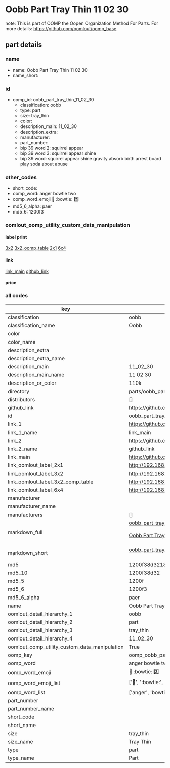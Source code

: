 # Oobb Part Tray Thin 11 02 30  

note: This is part of OOMP the Oopen Organization Method For Parts. For more details: https://github.com/oomlout/oomp_base

##  part details





### name
* name: Oobb Part Tray Thin 11 02 30
* name_short: 
### id
* oomp_id: oobb_part_tray_thin_11_02_30
  * classification: oobb
  * type: part
  * size: tray_thin
  * color: 
  * description_main: 11_02_30
  * description_extra: 
  * manufacturer: 
  * part_number: 
  * bip 39 word 2: squirrel appear
  * bip 39 word 3: squirrel appear shine
  * bip 39 word: squirrel appear shine gravity absorb birth arrest board play soda about abuse

### other_codes
* short_code: 
* oomp_word: anger bowtie two
* oomp_word_emoji :anger: :bowtie: :two:
* md5_6_alpha: paer
* md5_6: 1200f3






### oomlout_oomp_utility_custom_data_manipulation
#### label print
[3x2](http://192.168.1.245:1112/?label=oomp%20paer)
[3x2_oomp_table](http://192.168.1.107:1112/?label=oomp%20paer)
[2x1](http://192.168.1.242:1112/?label=oomp%20paer)
[6x4](http://192.168.1.55:1112/?label=oomp%20paer)    

#### link

[link_main](https://github.com/oomlout/oomlout_oomp_current_version_messy/tree/main/parts/oobb_part_tray_thin_11_02_30) [github_link](https://github.com/oomlout/oomlout_oomp_part_src/tree/main/parts/oobb_part_tray_thin_11_02_30)                             

#### price







### all codes 
| key | value |  
| --- | --- |  
| classification | oobb |  
| classification_name | Oobb |  
| color |  |  
| color_name |  |  
| description_extra |  |  
| description_extra_name |  |  
| description_main | 11_02_30 |  
| description_main_name | 11 02 30 |  
| description_or_color | 110k |  
| directory | parts/oobb_part_tray_thin_11_02_30 |  
| distributors | [] |  
| github_link | https://github.com/oomlout/oomlout_oomp_part_src/tree/main/parts/oobb_part_tray_thin_11_02_30 |  
| id | oobb_part_tray_thin_11_02_30 |  
| link_1 | https://github.com/oomlout/oomlout_oomp_current_version_messy/tree/main/parts/oobb_part_tray_thin_11_02_30 |  
| link_1_name | link_main |  
| link_2 | https://github.com/oomlout/oomlout_oomp_part_src/tree/main/parts/oobb_part_tray_thin_11_02_30 |  
| link_2_name | github_link |  
| link_main | https://github.com/oomlout/oomlout_oomp_current_version_messy/tree/main/parts/oobb_part_tray_thin_11_02_30 |  
| link_oomlout_label_2x1 | http://192.168.1.242:1112/?label=oomp%20paer |  
| link_oomlout_label_3x2 | http://192.168.1.245:1112/?label=oomp%20paer |  
| link_oomlout_label_3x2_oomp_table | http://192.168.1.107:1112/?label=oomp%20paer |  
| link_oomlout_label_6x4 | http://192.168.1.55:1112/?label=oomp%20paer |  
| manufacturer |  |  
| manufacturer_name |  |  
| manufacturers | [] |  
| markdown_full | [oobb_part_tray_thin_11_02_30](https://github.com/oomlout/oomlout_oomp_current_version_messy/tree/main/parts/oobb_part_tray_thin_11_02_30)<br>[](https://github.com/oomlout/oomlout_oomp_current_version_messy/tree/main/parts/oobb_part_tray_thin_11_02_30)<br>[Oobb Part Tray Thin 11 02 30](https://github.com/oomlout/oomlout_oomp_current_version_messy/tree/main/parts/oobb_part_tray_thin_11_02_30)<br><br> |  
| markdown_short | [oobb_part_tray_thin_11_02_30](https://github.com/oomlout/oomlout_oomp_current_version_messy/tree/main/parts/oobb_part_tray_thin_11_02_30)<br><br> |  
| md5 | 1200f38d3218a18c5a8066618bc2a69d |  
| md5_10 | 1200f38d32 |  
| md5_5 | 1200f |  
| md5_6 | 1200f3 |  
| md5_6_alpha | paer |  
| name | Oobb Part Tray Thin 11 02 30 |  
| oomlout_detail_hierarchy_1 | oobb |  
| oomlout_detail_hierarchy_2 | part |  
| oomlout_detail_hierarchy_3 | tray_thin |  
| oomlout_detail_hierarchy_4 | 11_02_30 |  
| oomlout_oomp_utility_custom_data_manipulation | True |  
| oomp_key | oomp_oobb_part_tray_thin_11_02_30 |  
| oomp_word | anger bowtie two |  
| oomp_word_emoji | :anger: :bowtie: :two: |  
| oomp_word_emoji_list | [':anger:', ':bowtie:', ':two:'] |  
| oomp_word_list | ['anger', 'bowtie', 'two'] |  
| part_number |  |  
| part_number_name |  |  
| short_code |  |  
| short_name |  |  
| size | tray_thin |  
| size_name | Tray Thin |  
| type | part |  
| type_name | Part |  
